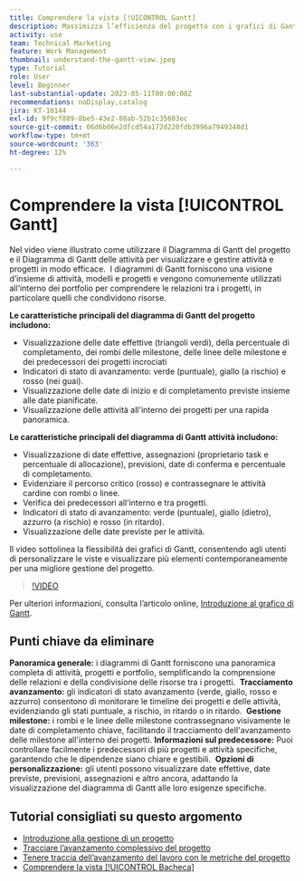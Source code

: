 ```yaml
---
title: Comprendere la vista [!UICONTROL Gantt]
description: Massimizza l’efficienza del progetto con i grafici di Gantt, che offrono viste d’insieme, monitoraggio dell’avanzamento, gestione delle milestone, approfondimenti sui predecessori e opzioni personalizzabili per semplificare la gestione delle attività e delle risorse.
activity: use
team: Technical Marketing
feature: Work Management
thumbnail: understand-the-gantt-view.jpeg
type: Tutorial
role: User
level: Beginner
last-substantial-update: 2023-05-11T00:00:00Z
recommendations: noDisplay,catalog
jira: KT-10144
exl-id: 9f9cf889-8be5-43e2-88ab-52b1c35603ec
source-git-commit: 06d6b06e2dfcd54a172d220fdb3996a7949348d1
workflow-type: tm+mt
source-wordcount: '363'
ht-degree: 12%

---
```


# Comprendere la vista [!UICONTROL Gantt]

Nel video viene illustrato come utilizzare il Diagramma di Gantt del progetto e il Diagramma di Gantt delle attività per visualizzare e gestire attività e progetti in modo efficace. &#x200B; I diagrammi di Gantt forniscono una visione d’insieme di attività, modelli e progetti e vengono comunemente utilizzati all’interno dei portfolio per comprendere le relazioni tra i progetti, in particolare quelli che condividono risorse. &#x200B;

**Le caratteristiche principali del diagramma di Gantt del progetto includono:**

* Visualizzazione delle date effettive (triangoli verdi), della percentuale di completamento, dei rombi delle milestone, delle linee delle milestone e dei predecessori dei progetti incrociati&#x200B;
* Indicatori di stato di avanzamento: verde (puntuale), giallo (a rischio) e rosso (nei guai).
* Visualizzazione delle date di inizio e di completamento previste insieme alle date pianificate.
* Visualizzazione delle attività all&#39;interno dei progetti per una rapida panoramica.

**Le caratteristiche principali del diagramma di Gantt attività includono:**

* Visualizzazione di date effettive, assegnazioni (proprietario task e percentuale di allocazione), previsioni, date di conferma e percentuale di completamento.
* Evidenziare il percorso critico (rosso) e contrassegnare le attività cardine con rombi o linee.
* Verifica dei predecessori all’interno e tra progetti.&#x200B;
* Indicatori di stato di avanzamento: verde (puntuale), giallo (dietro), azzurro (a rischio) e rosso (in ritardo).
* Visualizzazione delle date previste per le attività.

Il video sottolinea la flessibilità dei grafici di Gantt, consentendo agli utenti di personalizzare le viste e visualizzare più elementi contemporaneamente per una migliore gestione del progetto.

>[!VIDEO](https://video.tv.adobe.com/v/3419304/?quality=12&learn=on&enablevpops)

Per ulteriori informazioni, consulta l’articolo online, [Introduzione al grafico di Gantt](https://experienceleague.adobe.com/docs/workfront/using/manage-work/the-gantt-chart/gantt-chart-overview/get-started-with-gantt.html?lang=it).

## Punti chiave da eliminare

**Panoramica generale:** i diagrammi di Gantt forniscono una panoramica completa di attività, progetti e portfolio, semplificando la comprensione delle relazioni e della condivisione delle risorse tra i progetti. &#x200B;
**Tracciamento avanzamento:** gli indicatori di stato avanzamento (verde, giallo, rosso e azzurro) consentono di monitorare le timeline dei progetti e delle attività, evidenziando gli stati puntuale, a rischio, in ritardo o in ritardo. &#x200B;
**Gestione milestone:** i rombi e le linee delle milestone contrassegnano visivamente le date di completamento chiave, facilitando il tracciamento dell&#39;avanzamento delle milestone all&#39;interno dei progetti. &#x200B;
**Informazioni sul predecessore:** Puoi controllare facilmente i predecessori di più progetti e attività specifiche, garantendo che le dipendenze siano chiare e gestibili. &#x200B;
**Opzioni di personalizzazione:** gli utenti possono visualizzare date effettive, date previste, previsioni, assegnazioni e altro ancora, adattando la visualizzazione del diagramma di Gantt alle loro esigenze specifiche.


## Tutorial consigliati su questo argomento

* [Introduzione alla gestione di un progetto](/help/manage-work/projects/getting-started-manage-a-project.md)
* [Tracciare l’avanzamento complessivo del progetto](/help/manage-work/projects/track-overall-project-progress.md)
* [Tenere traccia dell’avanzamento del lavoro con le metriche del progetto](/help/manage-work/projects/track-work-progress-with-project-metrics.md)
* [Comprendere la vista [!UICONTROL Bacheca]](/help/manage-work/projects/understand-the-board-view.md)
